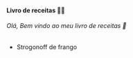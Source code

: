 ####  Livro de receitas :woman_cook: 

###### Olá, Bem vindo ao meu livro de receitas :wave:

- Strogonoff de frango
